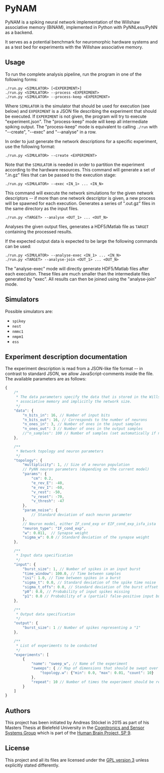 PyNAM
======

PyNAM is a spiking neural network implementation of the Willshaw associative memory (BiNAM), implemented in Python with PyNNLess/PyNN as a backend.

It serves as a potential benchmark for neuromorphic hardware systems and as a test bed for experiments with the Willshaw associative memory.

## Usage

To run the complete analysis pipeline, run the program in one of the following
forms:

    ./run.py <SIMULATOR> [<EXPERIMENT>]
    ./run.py <SIMULATOR> --process <EXPERIMENT>
    ./run.py <SIMULATOR> --process-keep <EXPERIMENT>

Where `SIMULATOR` is the simulator that should be used for execution (see below)
and `EXPERIMENT` is a JSON file describing the experiment that should be executed.
If `EXPERIMENT` is not given, the program will try to execute "experiment.json".
The "process-keep" mode will keep all intermediate spiking output. The
"process-keep" mode is equivalent to calling `./run` with "--create", "--exec"
and "--analyse" in a row.

In order to just generate the network descriptions for a specific experiment,
use the following format:

    ./run.py <SIMULATOR> --create <EXPERIMENT>

Note that the `SIMULATOR` is needed in order to partition the experiment
according to the hardware resources. This command will generate a set of
".in.gz" files that can be passed to the execution stage:

    ./run.py <SIMULATOR> --exec <IN_1> ... <IN_N>

This command will execute the network simulations for the given network
descriptors -- if more than one network descriptor is given, a new process
will be spawned for each execution. Generates a series of ".out.gz" files
in the same directory as the input files.

    ./run.py <TARGET> --analyse <OUT_1> ... <OUT_N>

Analyses the given output files, generates a HDF5/Matlab file as `TARGET`
containing the processed results.

If the expected output data is expected to be large the following commands can
be used:

    ./run.py <SIMULATOR> --analyse-exec <IN_1> ... <IN_N>
    ./run.py <TARGET> --analyse-join <OUT_1> ... <OUT_N>

The "analyse-exec" mode will directly generate HDF5/Matlab files after
each execution. These files are much smaller than the intermediate files
generated by "exec". All results can then be joined using the "analyse-join"
mode.

## Simulators

Possible simulators are:

* `spikey`
* `nest`
* `nmmc1`
* `nmpm1`
* `ess`

## Experiment description documentation

The experiment description is read from a JSON-like file format -- in contrast to standard JSON, we allow JavaScript-comments inside the file. The available parameters are as follows:

```javascript
{
    /*
     * The data parameters specify the data that is stored in the Willshaw
     * associative memory and implicitly the network size.
     */
    "data": {
        "n_bits_in": 16, // Number of input bits
        "n_bits_out": 16, // Corresponds to the number of neurons
        "n_ones_in": 3, // Number of ones in the input samples
        "n_ones_out": 3 // Number of ones in the output samples
        //"n_samples": 100 // Number of samples (set automatically if not given)
    },

    /**
     * Network topology and neuron parameters
     */
    "topology": {
        "multiplicity": 1, // Size of a neuron population
        // PyNN neuron parameters (depending on the current model)
        "params": {
            "cm": 0.2,
            "e_rev_E": -40,
            "e_rev_I": -60,
            "v_rest": -50,
            "v_reset": -70,
            "v_thresh": -47
        },
        "param_noise": {
            // Standard deviation of each neuron parameter
        },
        // Neuron model, either IF_cond_exp or EIF_cond_exp_isfa_ista
        "neuron_type": "IF_cond_exp",
        "w": 0.011,  // Synapse weight
        "sigma_w": 0.0 // Standard deviation of the synapse weight
    },

    /**
     * Input data specification
     */
    "input": {
        "burst_size": 1, // Number of spikes in an input burst
        "time_window": 100.0, // Time between samples
        "isi": 1.0, // Time between spikes in a burst
        "sigma_t": 0.0, // Standard deviation of the spike time noise
        "sigma_t_offs": 0.0, // Standard deviation of the burst offset
        "p0": 0.0, // Probability of input spikes missing
        "p1": 0.0 // Probability of a (partial) false-positive input burst
    },

    /**
     * Output data specification
     */
    "output": {
        "burst_size": 1 // Number of spikes representing a "1"
    },

    /**
     * List of experiments to be conducted
     */
    "experiments": [
        {
            "name": "sweep_w", // Name of the experiment
            "sweeps": { // Map of dimensions that should be swept over
                "topology.w": {"min": 0.0, "max": 0.01, "count": 10}
            },
            "repeat": 10 // Number of times the experiment should be repeated
        }
    ]
}
```

## Authors

This project has been initiated by Andreas Stöckel in 2015 as part of his Masters Thesis
at Bielefeld University in the [Cognitronics and Sensor Systems Group](http://www.ks.cit-ec.uni-bielefeld.de/) which is
part of the [Human Brain Project, SP 9](https://www.humanbrainproject.eu/neuromorphic-computing-platform).

## License

This project and all its files are licensed under the
[GPL version 3](http://www.gnu.org/licenses/gpl.txt) unless explicitly stated
differently.



